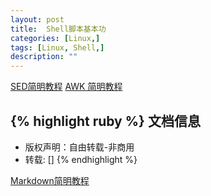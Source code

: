 ```yaml
---
layout: post
title:  Shell脚本基本功
categories: [Linux,]
tags: [Linux, Shell,]
description: ""
---
```


[SED简明教程](http://coolshell.cn/articles/9104.html)
[AWK 简明教程](http://coolshell.cn/articles/9070.html)

{% highlight ruby %}
文档信息
--------------
* 版权声明：自由转载-非商用
* 转载: []
{% endhighlight %}

[Markdown简明教程](http://www.ruanyifeng.com/blog/2014/06/git_remote.html)

[jekyll]:      http://jekyllrb.com
[jekyll-gh]:   https://github.com/jekyll/jekyll
[jekyll-help]: https://github.com/jekyll/jekyll-help
